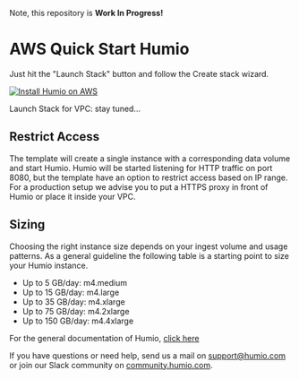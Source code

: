 Note, this repository is **Work In Progress!**

# AWS Quick Start Humio

Just hit the "Launch Stack" button and follow the Create stack wizard.

[![Install Humio on AWS](https://s3.amazonaws.com/cloudformation-examples/cloudformation-launch-stack.png "Install Humio on AWS")](https://console.aws.amazon.com/cloudformation/home?#/stacks/new?stackName=Humio&templateURL=https://s3-eu-west-1.amazonaws.com/humio-aws-quick-start/single-server-cloud-formation.json)

Launch Stack for VPC: stay tuned...

## Restrict Access

The template will create a single instance with a corresponding data
volume and start Humio. Humio will be started listening for HTTP
traffic on port 8080, but the template have an option to restrict
access based on IP range. For a production setup we advise you to put a
HTTPS proxy in front of Humio or place it inside your VPC.

## Sizing

Choosing the right instance size depends on your ingest volume and
usage patterns. As a general guideline the following table is a
starting point to size your Humio instance.

- Up to 5 GB/day: m4.medium
- Up to 15 GB/day: m4.large
- Up to 35 GB/day: m4.xlarge
- Up to 75 GB/day: m4.2xlarge
- Up to 150 GB/day: m4.4xlarge

For the general documentation of Humio, [click
here](https://cloud.humio.com/docs/)

If you have questions or need help, send us a mail on
[support@humio.com](mailto:support@humio.com) or join our Slack
community on [community.humio.com](http://community.humio.com).